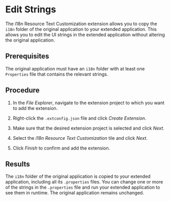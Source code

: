 <!-- loiod90686f9ab524caaaaa4997b29d1e18e -->

# Edit Strings

The i18n Resource Text Customization extension allows you to copy the `i18n` folder of the original application to your extended application. This allows you to edit the UI strings in the extended application without altering the original application.



<a name="loiod90686f9ab524caaaaa4997b29d1e18e__prereq_ssz_qyp_bwb"/>

## Prerequisites

The original application must have an `i18n` folder with at least one `Properties` file that contains the relevant strings.



## Procedure

1.  In the *File Explorer*, navigate to the extension project to which you want to add the extension.

2.  Right-click the `.extconfig.json` file and click *Create Extension*.

3.  Make sure that the desired extension project is selected and click *Next*.

4.  Select the *i18n Resource Text Customization* tile and click *Next*.

5.  Click *Finish* to confirm and add the extension.




<a name="loiod90686f9ab524caaaaa4997b29d1e18e__result_mvg_czp_bwb"/>

## Results

The `i18n` folder of the original application is copied to your extended application, including all its `.properties` files. You can change one or more of the strings in the `.properties` file and run your extended application to see them in runtime. The original application remains unchanged.

